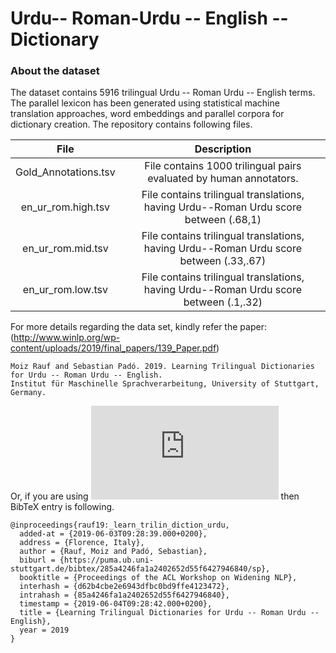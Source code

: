 # Urdu-- Roman-Urdu -- English -- Dictionary

### About the dataset
The dataset contains 5916 trilingual Urdu -- Roman Urdu -- English terms. The parallel lexicon has been generated using  statistical machine translation approaches, word embeddings and parallel corpora for dictionary creation. The repository contains following files.

| File | Description |
|:--------:|:----:|
| Gold_Annotations.tsv  |  File contains 1000 trilingual pairs evaluated by human annotators.  |
| en_ur_rom.high.tsv |  File contains trilingual translations, having Urdu--Roman Urdu score between (.68,1)  |
| en_ur_rom.mid.tsv |  File contains trilingual translations, having Urdu--Roman Urdu score between (.33,.67)   |
| en_ur_rom.low.tsv |  File contains trilingual translations, having Urdu--Roman Urdu score between (.1,.32)  |


For more details regarding the data set, kindly refer the paper: (http://www.winlp.org/wp-content/uploads/2019/final_papers/139_Paper.pdf)
```
Moiz Rauf and Sebastian Padó. 2019. Learning Trilingual Dictionaries for Urdu -- Roman Urdu -- English.
Institut für Maschinelle Sprachverarbeitung, University of Stuttgart, Germany.
```
Or, if you are using ![](https://latex.codecogs.com/gif.latex?%5Ctext%7B%5CLaTeX%7D) then BibTeX entry is following.
```
@inproceedings{rauf19:_learn_trilin_diction_urdu,
  added-at = {2019-06-03T09:28:39.000+0200},
  address = {Florence, Italy},
  author = {Rauf, Moiz and Padó, Sebastian},
  biburl = {https://puma.ub.uni-stuttgart.de/bibtex/285a4246fa1a2402652d55f6427946840/sp},
  booktitle = {Proceedings of the ACL Workshop on Widening NLP},
  interhash = {d62b4cbe2e6943dfbc0bd9ffe4123472},
  intrahash = {85a4246fa1a2402652d55f6427946840},
  timestamp = {2019-06-04T09:28:42.000+0200},
  title = {Learning Trilingual Dictionaries for Urdu -- Roman Urdu -- English},
  year = 2019
}
```
